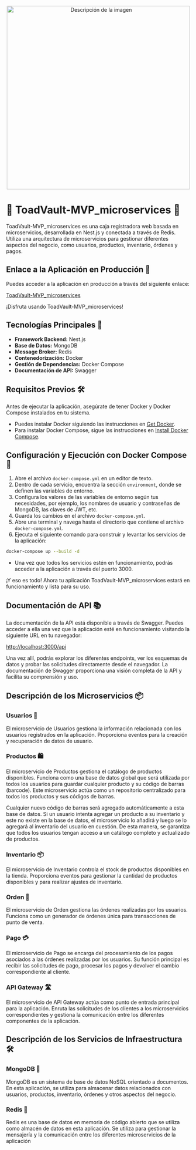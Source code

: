 <p align="center">
  <img src="https://github.com/Sapitorico/ToadVault-MVP_microservices/assets/105575956/576592a1-fb40-482d-9a82-c9e818f06abe" alt="Descripción de la imagen" width="500" height="500">
</p>

# 🐸 ToadVault-MVP_microservices 🛒

ToadVault-MVP_microservices es una caja registradora web basada en microservicios, desarrollada en Nest.js y conectada a través de Redis. Utiliza una arquitectura de microservicios para gestionar diferentes aspectos del negocio, como usuarios, productos, inventario, órdenes y pagos.

## Enlace a la Aplicación en Producción 🚀

Puedes acceder a la aplicación en producción a través del siguiente enlace:

[ToadVault-MVP_microservices](http://ec2-54-232-36-63.sa-east-1.compute.amazonaws.com/api)

¡Disfruta usando ToadVault-MVP_microservices!

## Tecnologías Principales 🚀

- **Framework Backend:** Nest.js
- **Base de Datos:** MongoDB
- **Message Broker:** Redis
- **Contenedorización:** Docker
- **Gestión de Dependencias:** Docker Compose
- **Documentación de API:** Swagger

## Requisitos Previos 🛠️

Antes de ejecutar la aplicación, asegúrate de tener Docker y Docker Compose instalados en tu sistema.

- Puedes instalar Docker siguiendo las instrucciones en [Get Docker](https://docs.docker.com/get-docker/).
- Para instalar Docker Compose, sigue las instrucciones en [Install Docker Compose](https://docs.docker.com/compose/install/).

## Configuración y Ejecución con Docker Compose 🐳

1. Abre el archivo `docker-compose.yml` en un editor de texto.
2. Dentro de cada servicio, encuentra la sección `environment`, donde se definen las variables de entorno.
3. Configura los valores de las variables de entorno según tus necesidades, por ejemplo, los nombres de usuario y contraseñas de MongoDB, las claves de JWT, etc.
4. Guarda los cambios en el archivo `docker-compose.yml`.
5. Abre una terminal y navega hasta el directorio que contiene el archivo `docker-compose.yml`.
6. Ejecuta el siguiente comando para construir y levantar los servicios de la aplicación:

```bash
docker-compose up --build -d
```

- Una vez que todos los servicios estén en funcionamiento, podrás acceder a la aplicación a través del puerto 3000.

¡Y eso es todo! Ahora tu aplicación ToadVault-MVP_microservices estará en funcionamiento y lista para su uso.

## Documentación de API 📚

La documentación de la API está disponible a través de Swagger. Puedes acceder a ella una vez que la aplicación esté en funcionamiento visitando la siguiente URL en tu navegador:

[http://localhost:3000/api](http://localhost:3000/api)

Una vez allí, podrás explorar los diferentes endpoints, ver los esquemas de datos y probar las solicitudes directamente desde el navegador. La documentación de Swagger proporciona una visión completa de la API y facilita su comprensión y uso.

## Descripción de los Microservicios 📦

### Usuarios 👤

El microservicio de Usuarios gestiona la información relacionada con los usuarios registrados en la aplicación. Proporciona eventos para la creación y recuperación de datos de usuario.

### Productos 🛍️

El microservicio de Productos gestiona el catálogo de productos disponibles. Funciona como una base de datos global que será utilizada por todos los usuarios para guardar cualquier producto y su código de barras (barcode). Este microservicio actúa como un repositorio centralizado para todos los productos y sus códigos de barras.

Cualquier nuevo código de barras será agregado automáticamente a esta base de datos. Si un usuario intenta agregar un producto a su inventario y este no existe en la base de datos, el microservicio lo añadirá y luego se lo agregará al inventario del usuario en cuestión. De esta manera, se garantiza que todos los usuarios tengan acceso a un catálogo completo y actualizado de productos.

### Inventario 📦

El microservicio de Inventario controla el stock de productos disponibles en la tienda. Proporciona eventos para gestionar la cantidad de productos disponibles y para realizar ajustes de inventario.

### Orden 📝

El microservicio de Orden gestiona las órdenes realizadas por los usuarios. Funciona como un generador de órdenes única para transacciones de punto de venta.

### Pago 💳

El microservicio de Pago se encarga del procesamiento de los pagos asociados a las órdenes realizadas por los usuarios. Su función principal es recibir las solicitudes de pago, procesar los pagos y devolver el cambio correspondiente al cliente.

### API Gateway 🛣️

El microservicio de API Gateway actúa como punto de entrada principal para la aplicación. Enruta las solicitudes de los clientes a los microservicios correspondientes y gestiona la comunicación entre los diferentes componentes de la aplicación.

## Descripción de los Servicios de Infraestructura 🛠️

### MongoDB 🍃

MongoDB es un sistema de base de datos NoSQL orientado a documentos. En esta aplicación, se utiliza para almacenar datos relacionados con usuarios, productos, inventario, órdenes y otros aspectos del negocio.

### Redis 🔄

Redis es una base de datos en memoria de código abierto que se utiliza como almacén de datos en esta aplicación. Se utiliza para gestionar la mensajería y la comunicación entre los diferentes microservicios de la aplicación
